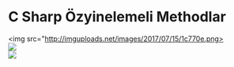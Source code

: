 # C Sharp Özyinelemeli Methodlar
<img src="http://imguploads.net/images/2017/07/15/1c770e.png><br>
<img src="http://imguploads.net/images/2017/07/15/24e8b3.png"><br>
<img src="http://imguploads.net/images/2017/07/15/3a13e9.png"><br>

